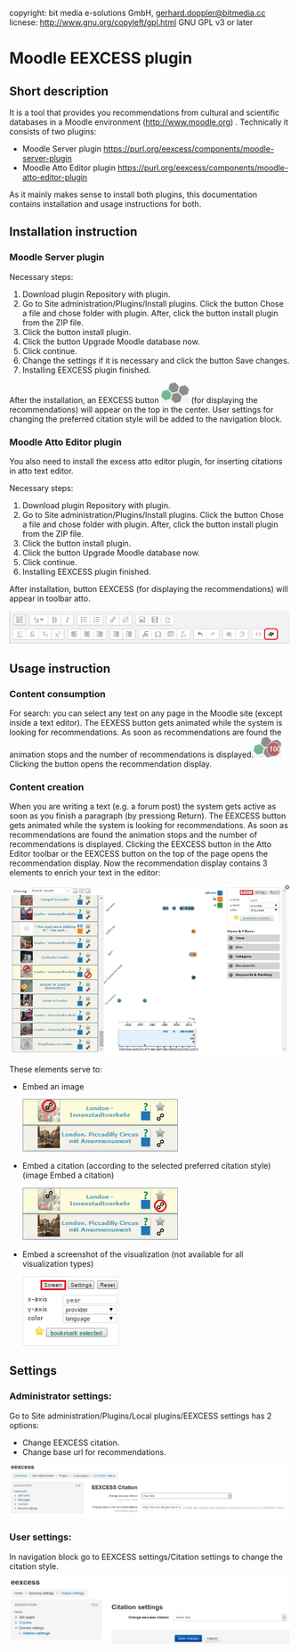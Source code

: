copyright:   bit media e-solutions GmbH, gerhard.doppler@bitmedia.cc  
licnese:     http://www.gnu.org/copyleft/gpl.html GNU GPL v3 or later

# Moodle EEXCESS plugin
## Short description
It is a tool that provides you recommendations from cultural and scientific databases in a Moodle environment (http://www.moodle.org) .
Technically it consists of two plugins:

* Moodle Server plugin  https://purl.org/eexcess/components/moodle-server-plugin
* Moodle Atto Editor plugin https://purl.org/eexcess/components/moodle-atto-editor-plugin

As it mainly makes sense to install both plugins, this documentation contains installation and usage instructions for both.

## Installation instruction
### Moodle Server plugin
Necessary steps:

1. Download plugin Repository with plugin.
2. Go to Site administration/Plugins/Install plugins. Click the button Chose a file and chose folder with plugin. After, click the button install plugin from the ZIP file.
3. Click the button install plugin.
4. Click the button Upgrade Moodle database now.
5. Click continue.
6. Change the settings if it is necessary and click the button Save changes.
7. Installing EEXCESS plugin finished.

After the installation, an EEXCESS button ![button_eexcess](https://raw.githubusercontent.com/EEXCESS/MoodleAttoEditorPlugin/master/docs/button_eexcess.png) (for displaying the recommendations) will appear on the top in the center. 
User settings for changing the preferred citation style will be added to the navigation block.

### Moodle Atto Editor plugin
You also need to install the excess atto editor plugin, for inserting citations in atto text editor.

Necessary steps:

1. Download plugin Repository with plugin.
2. Go to Site administration/Plugins/Install plugins. Click the button Chose a file and chose folder with plugin. After, click the button install plugin from the ZIP file.
3. Click the button install plugin.
4. Click the button Upgrade Moodle database now.
5. Click continue.
6. Installing EEXCESS plugin finished.

After installation, button EEXCESS (for displaying the recommendations) will appear in toolbar atto.

![atto_toolbar_menu](https://raw.githubusercontent.com/EEXCESS/MoodleAttoEditorPlugin/master/docs/atto_toolbar_menu.png)

## Usage instruction
### Content consumption
For search: you can select any text on any page in the Moodle site (except inside a text editor). The EEXESS button gets animated while the system is looking for recommendations. As soon as recommendations are found the animation stops and the number of recommendations is displayed.![button_eexcess_with_results](https://raw.githubusercontent.com/EEXCESS/MoodleAttoEditorPlugin/master/docs/button_eexcess_with_results.png) Clicking the button opens the recommendation display.
### Content creation
When you are writing a text (e.g. a forum post) the system gets active as soon as you finish a paragraph (by pressiong Return). The EEXCESS button gets animated while the system is looking for recommendations. As soon as recommendations are found the animation stops and the number of recommendations is displayed.
Clicking the EEXCESS button in the Atto Editor toolbar or the EEXCESS button on the top of the page opens the recommendation display. 
Now the recommendation display contains 3 elements to enrich your text in the editor:

![dashboard_screenshot](https://raw.githubusercontent.com/EEXCESS/MoodleAttoEditorPlugin/master/docs/dashboard_screen.png)

These elements serve to:

* Embed an image 
 
  ![button_embed_image](https://raw.githubusercontent.com/EEXCESS/MoodleAttoEditorPlugin/master/docs/embed_image.png)
* Embed a citation (according to the selected preferred citation style) (image Embed a citation)

  ![button_embed_citation](https://raw.githubusercontent.com/EEXCESS/MoodleAttoEditorPlugin/master/docs/embed_citation.png)
* Embed a screenshot of the visualization (not available for all visualization types)
 
  ![button_screenshot](https://raw.githubusercontent.com/EEXCESS/MoodleAttoEditorPlugin/master/docs/screenshot.png)

## Settings
### Administrator settings:
Go to Site administration/Plugins/Local plugins/EEXCESS settings has 2 options:

* Change EEXCESS citation.
* Change base url for recommendations.

![admin_settings](https://raw.githubusercontent.com/EEXCESS/MoodleAttoEditorPlugin/master/docs/EEXCESS_admin_settings.png)

### User settings:
In navigation block go to EEXCESS settings/Citation settings to change the citation style.

![user_settings](https://raw.githubusercontent.com/EEXCESS/MoodleAttoEditorPlugin/master/docs/EEXCESS_user_settings.png)
